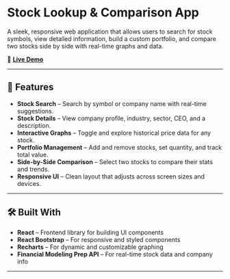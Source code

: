 # Stock Lookup & Comparison App

A sleek, responsive web application that allows users to search for stock symbols, view detailed information, build a custom portfolio, and compare two stocks side by side with real-time graphs and data.

🚀 **[Live Demo](https://frabjous-quokka-9979a2.netlify.app/)**

---

## 📌 Features

- **Stock Search** – Search by symbol or company name with real-time suggestions.
- **Stock Details** – View company profile, industry, sector, CEO, and a description.
- **Interactive Graphs** – Toggle and explore historical price data for any stock.
- **Portfolio Management** – Add and remove stocks, set quantity, and track total value.
- **Side-by-Side Comparison** – Select two stocks to compare their stats and trends.
- **Responsive UI** – Clean layout that adjusts across screen sizes and devices.

---

## 🛠 Built With

- **React** – Frontend library for building UI components
- **React Bootstrap** – For responsive and styled components
- **Recharts** – For dynamic and customizable graphing
- **Financial Modeling Prep API** – For real-time stock data and company info

---
